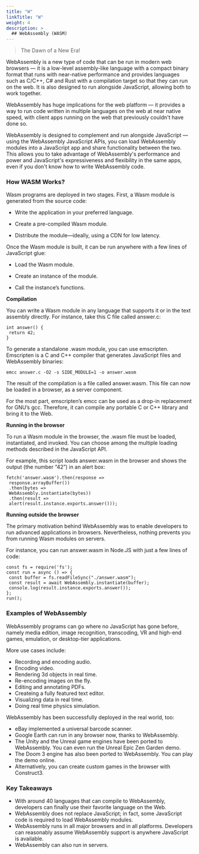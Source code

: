 ```yaml
---
title: "W"
linkTitle: "W"
weight: 4
description: >
  ## WebAssembly (WASM)
---
```


> The Dawn of a New Era!

WebAssembly is a new type of code that can be run in modern web browsers — it is a low-level assembly-like language with a compact binary format that runs with near-native performance and provides languages such as C/C++, C# and Rust with a compilation target so that they can run on the web. It is also designed to run alongside JavaScript, allowing both to work together.

WebAssembly has huge implications for the web platform — it provides a way to run code written in multiple languages on the web at near native speed, with client apps running on the web that previously couldn't have done so.

WebAssembly is designed to complement and run alongside JavaScript — using the WebAssembly JavaScript APIs, you can load WebAssembly modules into a JavaScript app and share functionality between the two. This allows you to take advantage of WebAssembly's performance and power and JavaScript's expressiveness and flexibility in the same apps, even if you don't know how to write WebAssembly code.

### How WASM Works?

Wasm programs are deployed in two stages. First, a Wasm module is generated from the source code:

- Write the application in your preferred language.

- Create a pre-compiled Wasm module.

- Distribute the module—ideally, using a CDN for low latency.

Once the Wasm module is built, it can be run anywhere with a few lines of JavaScript glue:

- Load the Wasm module.

- Create an instance of the module.

- Call the instance’s functions.

**Compilation**

You can write a Wasm module in any language that supports it or in the text assembly directly. For instance, take this C file called answer.c:

```
int answer() {
 return 42;
}
```

To generate a standalone .wasm module, you can use emscripten. Emscripten is a C and C++ compiler that generates JavaScript files and WebAssembly binaries:

`emcc answer.c -O2 -s SIDE_MODULE=1 -o answer.wasm`

The result of the compilation is a file called answer.wasm. This file can now be loaded in a browser, as a server component.

For the most part, emscripten’s emcc can be used as a drop-in replacement for GNU’s gcc. Therefore, it can compile any portable C or C++ library and bring it to the Web.

**Running in the browser**

To run a Wasm module in the browser, the .wasm file must be loaded, instantiated, and invoked. You can choose among the multiple loading methods described in the JavaScript API.

For example, this script loads answer.wasm in the browser and shows the output (the number “42”) in an alert box:

```
fetch('answer.wasm').then(response =>
 response.arrayBuffer())
 .then(bytes =>
 WebAssembly.instantiate(bytes))
 .then(result =>
 alert(result.instance.exports.answer()));
```

**Running outside the browser**

The primary motivation behind WebAssembly was to enable developers to run advanced applications in browsers. Nevertheless, nothing prevents you from running Wasm modules on servers.

For instance, you can run answer.wasm in Node.JS with just a few lines of code:

```
const fs = require('fs');
const run = async () => {
 const buffer = fs.readFileSync("./answer.wasm");
 const result = await WebAssembly.instantiate(buffer);
 console.log(result.instance.exports.answer());
};
run();
```

### Examples of WebAssembly

WebAssembly programs can go where no JavaScript has gone before, namely media edition, image recognition, transcoding, VR and high-end games, emulation, or desktop-tier applications.

More use cases include:

- Recording and encoding audio.
- Encoding video.
- Rendering 3d objects in real time.
- Re-encoding images on the fly.
- Editing and annotating PDFs.
- Createing a fully featured text editor.
- Visualizing data in real time.
- Doing real time physics simulation.

WebAssembly has been successfully deployed in the real world, too:

- eBay implemented a universal barcode scanner.
- Google Earth can run in any browser now, thanks to WebAssembly.
- The Unity and the Unreal game engines have been ported to WebAssembly. You can even run the Unreal Epic Zen Garden demo.
- The Doom 3 engine has also been ported to WebAssembly. You can play the demo online.
- Alternatively, you can create custom games in the browser with Construct3.

### Key Takeaways

- With around 40 languages that can compile to WebAssembly, developers can finally use their favorite language on the Web.
- WebAssembly does not replace JavaScript; in fact, some JavaScript code is required to load WebAssembly modules.
- WebAssembly runs in all major browsers and in all platforms. Developers can reasonably assume WebAssembly support is anywhere JavaScript is available.
- WebAssembly can also run in servers.
